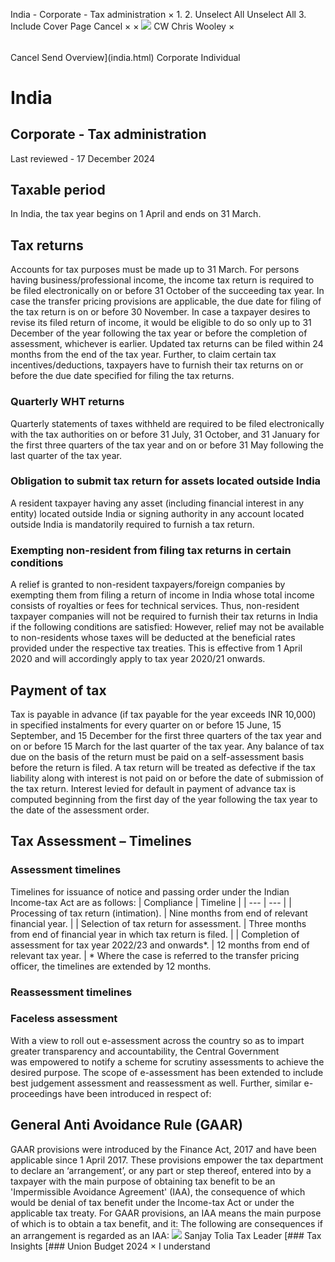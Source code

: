 India - Corporate - Tax administration
×
1.
2.
Unselect All
Unselect All
3.
Include Cover Page
Cancel
×
×
![](-/media/world-wide-tax-summaries/attachments/global---chris-wooley.ashx%3Frev=ac5e5f3223b34096b1afc2a6009c7320&revision=ac5e5f32-23b3-4096-b1af-c2a6009c7320&hash=859B7ADC84DC2CBEC9760E9E6EE7DE6D0A8BFCDF)
CW
Chris Wooley
×
######
Cancel
Send
Overview](india.html)
Corporate
Individual
# India
## Corporate - Tax administration
Last reviewed - 17 December 2024
## Taxable period
In India, the tax year begins on 1 April and ends on 31 March.
## Tax returns
Accounts for tax purposes must be made up to 31 March. For persons having business/professional income, the income tax return is required to be filed electronically on or before 31 October of the succeeding tax year. In case the transfer pricing provisions are applicable, the due date for filing of the tax return is on or before 30 November.
In case a taxpayer desires to revise its filed return of income, it would be eligible to do so only up to 31 December of the year following the tax year or before the completion of assessment, whichever is earlier. Updated tax returns can be filed within 24 months from the end of the tax year.
Further, to claim certain tax incentives/deductions, taxpayers have to furnish their tax returns on or before the due date specified for filing the tax returns.
### Quarterly WHT returns
Quarterly statements of taxes withheld are required to be filed electronically with the tax authorities on or before 31 July, 31 October, and 31 January for the first three quarters of the tax year and on or before 31 May following the last quarter of the tax year.
### Obligation to submit tax return for assets located outside India
A resident taxpayer having any asset (including financial interest in any entity) located outside India or signing authority in any account located outside India is mandatorily required to furnish a tax return.
### Exempting non-resident from filing tax returns in certain conditions
A relief is granted to non-resident taxpayers/foreign companies by exempting them from filing a return of income in India whose total income consists of royalties or fees for technical services.
Thus, non-resident taxpayer companies will not be required to furnish their tax returns in India if the following conditions are satisfied:
However, relief may not be available to non-residents whose taxes will be deducted at the beneficial rates provided under the respective tax treaties. This is effective from 1 April 2020 and will accordingly apply to tax year 2020/21 onwards.
## Payment of tax
Tax is payable in advance (if tax payable for the year exceeds INR 10,000) in specified instalments for every quarter on or before 15 June, 15 September, and 15 December for the first three quarters of the tax year and on or before 15 March for the last quarter of the tax year. Any balance of tax due on the basis of the return must be paid on a self-assessment basis before the return is filed. A tax return will be treated as defective if the tax liability along with interest is not paid on or before the date of submission of the tax return. Interest levied for default in payment of advance tax is computed beginning from the first day of the year following the tax year to the date of the assessment order.
## Tax Assessment – Timelines
### Assessment timelines
Timelines for issuance of notice and passing order under the Indian Income-tax Act are as follows:
| Compliance | Timeline |
| --- | --- |
| Processing of tax return (intimation). | Nine months from end of relevant financial year. |
| Selection of tax return for assessment. | Three months from end of financial year in which tax return is filed. |
| Completion of assessment for tax year 2022/23 and onwards\*. | 12 months from end of relevant tax year. |
\* Where the case is referred to the transfer pricing officer, the timelines are extended by 12 months.
### Reassessment timelines
### Faceless assessment
With a view to roll out e-assessment across the country so as to impart greater transparency and accountability, the Central Government was empowered to notify a scheme for scrutiny assessments to achieve the desired purpose. The scope of e-assessment has been extended to include best judgement assessment and reassessment as well. Further, similar e-proceedings have been introduced in respect of:
## General Anti Avoidance Rule (GAAR)
GAAR provisions were introduced by the Finance Act, 2017 and have been applicable since 1 April 2017. These provisions empower the tax department to declare an ‘arrangement’, or any part or step thereof, entered into by a taxpayer with the main purpose of obtaining tax benefit to be an 'Impermissible Avoidance Agreement' (IAA), the consequence of which would be denial of tax benefit under the Income-tax Act or under the applicable tax treaty.
For GAAR provisions, an IAA means the main purpose of which is to obtain a tax benefit, and it:
The following are consequences if an arrangement is regarded as an IAA:
![](-/media/world-wide-tax-summaries/indiasanjay-toliaindia--sanjay-toliajpg20210806125306130.ashx%3Frev=f393297073ba484790b1b93fa5cb1bc7&revision=f3932970-73ba-4847-90b1-b93fa5cb1bc7&hash=2D915EB687C69B9A6709A1D103733BAA6FD9A0AE)
Sanjay Tolia
Tax Leader
[### Tax Insights
[### Union Budget 2024
×
I understand